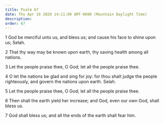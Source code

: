 ```yaml
---
title: Psalm 67
date: Thu Apr 16 2020 14:11:09 GMT-0600 (Mountain Daylight Time)
description: 
order: 67
---
```


<p>
  1 God be merciful unto us, and bless us; and cause his face to shine upon us;
  Selah.
</p>
<p>
  2 That thy way may be known upon earth, thy saving health among all nations.
</p>
<p>3 Let the people praise thee, O God; let all the people praise thee.</p>
<p>
  4 O let the nations be glad and sing for joy: for thou shalt judge the people
  righteously, and govern the nations upon earth. Selah.
</p>
<p>5 Let the people praise thee, O God; let all the people praise thee.</p>
<p>
  6 Then shall the earth yield her increase; and God, even our own God, shall
  bless us.
</p>
<p>7 God shall bless us; and all the ends of the earth shall fear him.</p>
